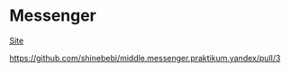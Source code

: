 # Messenger

[Site](https://keen-gates-28887a.netlify.app/)

https://github.com/shinebebi/middle.messenger.praktikum.yandex/pull/3
